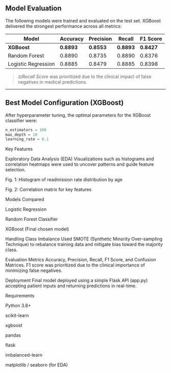 
## Model Evaluation

The following models were trained and evaluated on the test set. XGBoost delivered the strongest performance across all metrics:

| Model               | Accuracy | Precision | Recall  | F1 Score |
|--------------------|----------|-----------|---------|----------|
| **XGBoost**         | **0.8893** | **0.8553**  | **0.8893** | **0.8427** |
| Random Forest       | 0.8890   | 0.8735    | 0.8890  | 0.8376   |
| Logistic Regression | 0.8885   | 0.8479    | 0.8885  | 0.8398   |

> ⚖*Recall Score* was prioritized due to the clinical impact of false negatives in medical predictions.

---

## Best Model Configuration (XGBoost)

After hyperparameter tuning, the optimal parameters for the XGBoost classifier were:

```python
n_estimators = 100
max_depth = 10
learning_rate = 0.1
```

Key Features

Exploratory Data Analysis (EDA)
Visualizations such as histograms and correlation heatmaps were used to uncover patterns and guide feature selection.

Fig. 1: Histogram of readmission rate distribution by age

Fig. 2: Correlation matrix for key features

Models Compared

Logistic Regression

Random Forest Classifier

XGBoost (Final chosen model)

Handling Class Imbalance
Used SMOTE (Synthetic Minority Over-sampling Technique) to rebalance training data and mitigate bias toward the majority class.
    
Evaluation Metrics
Accuracy, Precision, Recall, F1 Score, and Confusion Matrices. F1 score was prioritized due to the clinical importance of minimizing false negatives.

Deployment
Final model deployed using a simple Flask API (app.py) accepting patient inputs and returning predictions in real-time.



Requirements

Python 3.8+

scikit-learn

xgboost

pandas

flask

imbalanced-learn

matplotlib / seaborn (for EDA)


